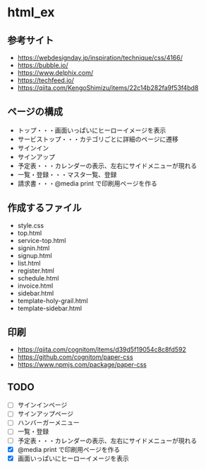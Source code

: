 # html_ex

## 参考サイト

- https://webdesignday.jp/inspiration/technique/css/4166/
- https://bubble.io/
- https://www.delphix.com/
- https://techfeed.io/
- https://qiita.com/KengoShimizu/items/22c14b282fa9f53f4bd8

## ページの構成

- トップ・・・画面いっぱいにヒーローイメージを表示
- サービストップ・・・カテゴリごとに詳細のページに遷移
- サインイン
- サインアップ
- 予定表・・・カレンダーの表示、左右にサイドメニューが現れる
- 一覧・登録・・・マスタ一覧、登録
- 請求書・・・@media print で印刷用ページを作る

## 作成するファイル

- style.css
- top.html
- service-top.html
- signin.html
- signup.html
- list.html
- register.html
- schedule.html
- invoice.html
- sidebar.html
- template-holy-grail.html
- template-sidebar.html

## 印刷

- https://qiita.com/cognitom/items/d39d5f19054c8c8fd592
- https://github.com/cognitom/paper-css
- https://www.npmjs.com/package/paper-css

## TODO

- [ ] サインインページ
- [ ] サインアップページ
- [ ] ハンバーガーメニュー
- [ ] 一覧・登録
- [ ] 予定表・・・カレンダーの表示、左右にサイドメニューが現れる
- [x] @media print で印刷用ページを作る
- [x] 画面いっぱいにヒーローイメージを表示
